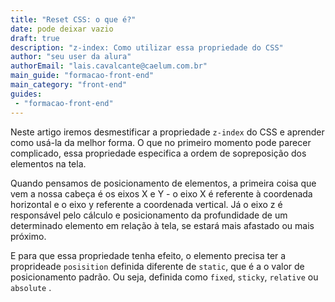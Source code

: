 ```yaml
---
title: "Reset CSS: o que é?"
date: pode deixar vazio
draft: true
description: "z-index: Como utilizar essa propriedade do CSS"
author: "seu user da alura"
authorEmail: "lais.cavalcante@caelum.com.br"
main_guide: "formacao-front-end"
main_category: "front-end"
guides:
 - "formacao-front-end"
---
```


Neste artigo iremos desmestificar a propriedade `z-index` do CSS e aprender como usá-la da melhor forma.  O que no primeiro momento pode parecer complicado, essa propriedade especifica a ordem de sopreposição dos elementos na tela.

Quando pensamos de posicionamento de elementos, a primeira coisa que vem a nossa cabeça é os eixos X e Y - o eixo X é referente à coordenada horizontal e o eixo y referente a coordenada vertical. Já o eixo z é responsável pelo cálculo e posicionamento da profundidade de um determinado elemento em relação à tela, se estará mais afastado ou mais próximo.

E para que essa propriedade tenha efeito, o elemento precisa ter a proprideade `posisition` definida diferente de `static`, que é a o valor de posicionamento padrão. Ou seja, definida como `fixed`, `sticky`, `relative` ou `absolute` .


